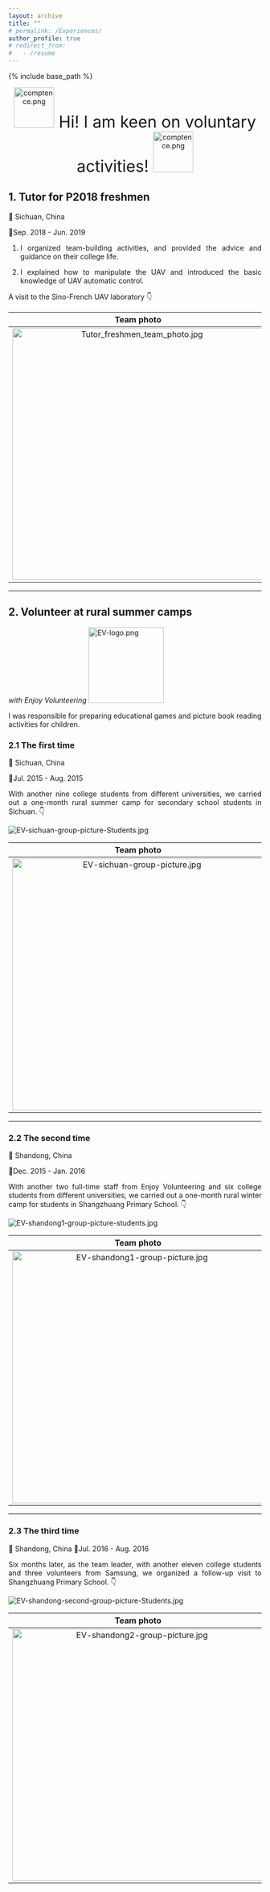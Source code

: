 ```yaml
---
layout: archive
title: ""
# permalink: /Experiences/
author_profile: true
# redirect_from:
#   - /resume
---
```


{% include base_path %}

<!-- 在学习和科研之余，我还参加了很多志愿服务活动。 -->

<p style="text-align:center;">
<img src="https://jianhua-WANG-ENS.github.io/images/comptence.png" alt="comptence.png" border="0" width="80"/><font size=6> Hi! I am keen on voluntary activities! </font> <img src="https://jianhua-WANG-ENS.github.io/images/comptence.png" alt="comptence.png" border="0" width="80"/>
</p>


## 1. Tutor for P2018 freshmen

📍 Sichuan, China

📅Sep. 2018 - Jun. 2019

1. <p style="text-align:justify; text-justify:inter-ideograph;">I organized team-building activities, and provided the advice and guidance on their college life.</p> 
2. <p style="text-align:justify; text-justify:inter-ideograph;">I explained how to manipulate the UAV and introduced the basic knowledge of UAV automatic control.</p> 

<!-- 带领新同学参观中法无人机实验室，并为他们讲解无人机控制的基本知识。 -->

A visit to the Sino-French UAV laboratory 👇

|                   Team photo                   |        UAV knowledge explanation                |         UAV flight time            |
| :----------------------------------------------------------: | :----------------------------------------------------------: | :----------------------------------------------------------: |
| <img src="https://jianhua-WANG-ENS.github.io/images/Tutor_freshmen_team_photo.jpg" alt="Tutor_freshmen_team_photo.jpg" border="0" width="500"/> | <img src="https://jianhua-WANG-ENS.github.io/images/Tutor_freshmen_UAV_teaching.jpg" alt="Tutor_freshmen_UAV_teaching.jpg" border="0" width="500"/> | <img src="https://jianhua-WANG-ENS.github.io/images/Tutor_freshmen_UAV_flight.jpg" alt="Tutor_freshmen_UAV_flight.jpg" border="0" width="500"/> |

-----------------

## 2. Volunteer at rural summer camps
*with Enjoy Volunteering* <img src="https://jianhua-WANG-ENS.github.io/images/EV-logo.png" alt="EV-logo.png" border="0" width="150"/>

I was responsible for preparing educational games and picture book reading activities for children.

### 2.1 The first time 

📍 Sichuan, China

📅Jul. 2015 - Aug. 2015

<p style="text-align:justify; text-justify:inter-ideograph;">
With another nine college students from different universities, we carried out a one-month rural summer camp for secondary school students in Sichuan. 👇
</p>

<img src="https://jianhua-WANG-ENS.github.io/images/EV-sichuan-group-picture-Students.jpg" alt="EV-sichuan-group-picture-Students.jpg" border="0"/>

|                   Team photo                   |        Play time                     |         Follow-up visit              |
| :----------------------------------------------------------: | :----------------------------------------------------------: | :----------------------------------------------------------: |
| <img src="https://jianhua-WANG-ENS.github.io/images/EV-sichuan-group-picture.jpg" alt="EV-sichuan-group-picture.jpg" border="0" width="500"/> | <img src="https://jianhua-WANG-ENS.github.io/images/EV-sichuan-activities (2).jpg" alt="EV-sichuan-activities (2).jpg" border="0" width="500"/> | <img src="https://jianhua-WANG-ENS.github.io/images/EV-sichuan-activities (1).jpg" alt="EV-sichuan-activities (1).jpg" border="0" width="500"/> |

------------------------
### 2.2 The second time 

📍 Shandong, China

📅Dec. 2015 - Jan. 2016

<p style="text-align:justify; text-justify:inter-ideograph;">
With another two full-time staff from Enjoy Volunteering and six college students from different universities, we carried out a one-month rural winter camp for students in Shangzhuang Primary School. 👇
</p>

<img src="https://jianhua-WANG-ENS.github.io/images/EV-shandong1-group-picture-students.jpg" alt="EV-shandong1-group-picture-students.jpg" border="0"/>

|                   Team photo                   |        Activity time                     |         Closing ceremony             |
| :----------------------------------------------------------: | :----------------------------------------------------------: | :----------------------------------------------------------: |
| <img src="https://jianhua-WANG-ENS.github.io/images/EV-shandong1-group-picture.jpg" alt="EV-shandong1-group-picture.jpg" border="0" width="500"/> | <img src="https://jianhua-WANG-ENS.github.io/images/EV-shandong1-activity.jpg" alt="EV-shandong1-activity.jpg" border="0" width="500"/> | <img src="https://jianhua-WANG-ENS.github.io/images/EV-shandong1-group-picture-end.jpg" alt="EV-shandong1-group-picture-end.jpg" border="0" width="500"/> |

----------------------
### 2.3 The third time 

📍 Shandong, China
📅Jul. 2016 - Aug. 2016

<p style="text-align:justify; text-justify:inter-ideograph;">
Six months later, as the team leader, with another eleven college students and three volunteers from Samsung, we organized a follow-up visit to Shangzhuang Primary School. 👇
</p>

<img src="https://jianhua-WANG-ENS.github.io/images/EV-shandong2-group-picture-Students.jpg" alt="EV-shandong-second-group-picture-Students.jpg" border="0"/>

|                   Team photo                   |        Training time                     |         Team with Samsung volunteers            |
| :----------------------------------------------------------: | :----------------------------------------------------------: | :----------------------------------------------------------: |
| <img src="https://jianhua-WANG-ENS.github.io/images/EV-shandong2-group-picture.jpg" alt="EV-shandong2-group-picture.jpg" border="0" width="500"/> | <img src="https://jianhua-WANG-ENS.github.io/images/EV-shandong2-training-tutor.jpg" alt="EV-shandong2-training-tutor.jpg" border="0" width="500"/> | <img src="https://jianhua-WANG-ENS.github.io/images/EV-shandong2-sumsing-volunteers.jpg" alt="EV-shandong2-sumsing-volunteers.jpg" border="0" width="500"/> |




